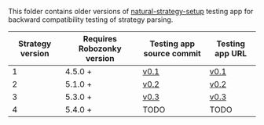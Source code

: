 This folder contains older versions of [natural-strategy-setup](https://github.com/RoboZonky/natural-strategy-setup)
testing app for backward compatibility testing of strategy parsing.

| Strategy version | Requires Robozonky version | Testing app source commit | Testing app URL |
|------------------|----------------------------|-------------------------------|--------------------------|
| 1 | 4.5.0 + | [v0.1](https://github.com/RoboZonky/natural-strategy-setup/tree/v0.1) | [v0.1](https://janhrcek.cz/nss-strategy-compat/v1/) |
| 2 | 5.1.0 + | [v0.2](https://github.com/RoboZonky/natural-strategy-setup/tree/v0.2) | [v0.2](https://janhrcek.cz/nss-strategy-compat/v2/) |
| 3 | 5.3.0 + | [v0.3](https://github.com/RoboZonky/natural-strategy-setup/tree/v0.3) | [v0.3](https://janhrcek.cz/nss-strategy-compat/v3/) |
| 4 | 5.4.0 + | TODO | TODO |
